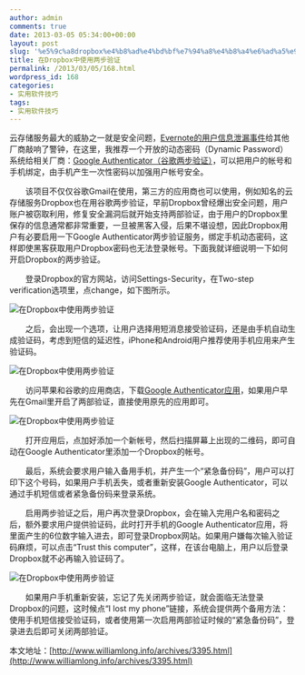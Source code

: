 ```yaml
---
author: admin
comments: true
date: 2013-03-05 05:34:00+00:00
layout: post
slug: '%e5%9c%a8dropbox%e4%b8%ad%e4%bd%bf%e7%94%a8%e4%b8%a4%e6%ad%a5%e9%aa%8c%e8%af%81'
title: 在Dropbox中使用两步验证
permalink: /2013/03/05/168.html
wordpress_id: 168
categories:
- 实用软件技巧
tags:
- 实用软件技巧
---
```





云存储服务最大的威胁之一就是安全问题，[Evernote的用户信息泄漏事件](http://www.williamlong.info/archives/3394.html)给其他厂商敲响了警钟，在这里，我推荐一个开放的动态密码（Dynamic Password）系统给相关厂商：[Google Authenticator（谷歌两步验证）](https://code.google.com/p/google-authenticator/)，可以把用户的帐号和手机绑定，由手机产生一次性密码以加强用户帐号安全。




　　该项目不仅仅谷歌Gmail在使用，第三方的应用商也可以使用，例如知名的云存储服务Dropbox也在用谷歌两步验证，早前Dropbox曾经爆出安全问题，用户账户被窃取利用，修复安全漏洞后就开始支持两部验证，由于用户的Dropbox里保存的信息通常都非常重要，一旦被黑客入侵，后果不堪设想，因此Dropbox用户有必要启用一下Google Authenticator两步验证服务，绑定手机动态密码，这样即使黑客获取用户Dropbox密码也无法登录帐号。下面我就详细说明一下如何开启Dropbox的两步验证。




　　登录Dropbox的官方网站，访问Settings-Security，在Two-step verification选项里，点change，如下图所示。




![在Dropbox中使用两步验证](http://akmumu-wordpress.stor.sinaapp.com/wp-content/uploads/pic/other_site/www_williamlong_3395_1.jpg)




　　之后，会出现一个选项，让用户选择用短消息接受验证码，还是由手机自动生成验证码，考虑到短信的延迟性，iPhone和Android用户推荐使用手机应用来产生验证码。




![在Dropbox中使用两步验证](http://akmumu-wordpress.stor.sinaapp.com/wp-content/uploads/pic/other_site/www_williamlong_3395_2.jpg)




　　访问苹果和谷歌的应用商店，下载[Google Authenticator应用](http://www.williamlong.info/apps/archives/137.html)，如果用户早先在Gmail里开启了两部验证，直接使用原先的应用即可。




![在Dropbox中使用两步验证](http://akmumu-wordpress.stor.sinaapp.com/wp-content/uploads/pic/other_site/www_williamlong_137_1.jpg)




　　打开应用后，点加好添加一个新帐号，然后扫描屏幕上出现的二维码，即可自动在Google Authenticator里添加一个Dropbox的帐号。




　　最后，系统会要求用户输入备用手机，并产生一个“紧急备份码”，用户可以打印下这个号码，如果用户手机丢失，或者重新安装Google Authenticator，可以通过手机短信或者紧急备份码来登录系统。




　　启用两步验证之后，用户再次登录Dropbox，会在输入完用户名和密码之后，额外要求用户提供验证码，此时打开手机的Google Authenticator应用，将里面产生的6位数字输入进去，即可登录Dropbox网站。如果用户嫌每次输入验证码麻烦，可以点击“Trust this computer”，这样，在该台电脑上，用户以后登录Dropbox就不必再输入验证码了。




![在Dropbox中使用两步验证](http://akmumu-wordpress.stor.sinaapp.com/wp-content/uploads/pic/other_site/www_williamlong_3395_3.jpg)




　　如果用户手机重新安装，忘记了先关闭两步验证，就会面临无法登录Dropbox的问题，这时候点“I lost my phone”链接，系统会提供两个备用方法：使用手机短信接受验证码，或者使用第一次启用两部验证时候的“紧急备份码”，登录进去后即可关闭两部验证。




本文地址：[http://www.williamlong.info/archives/3395.html](http://www.williamlong.info/archives/3395.html)  





